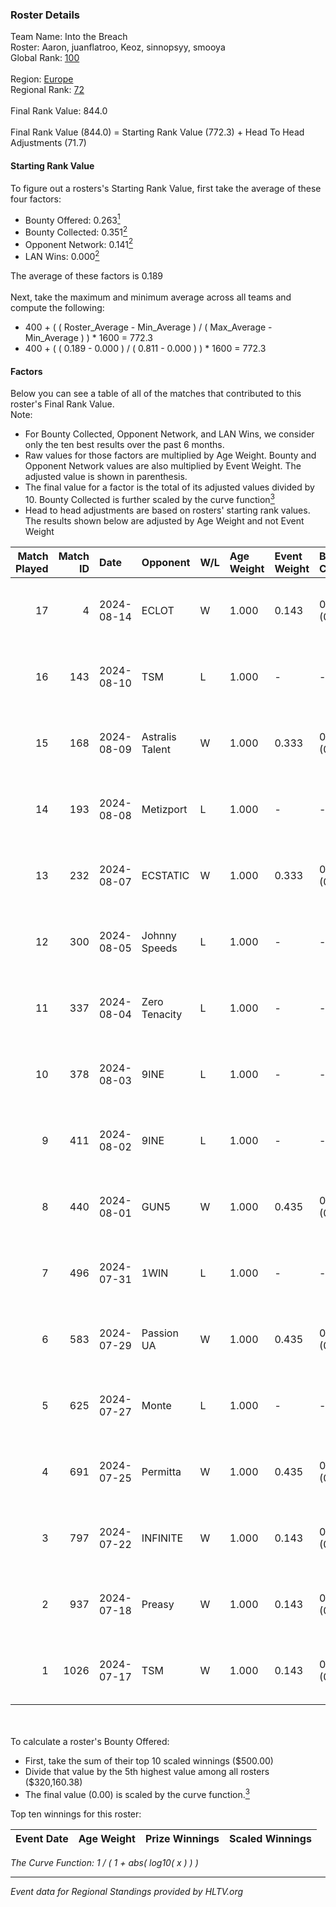 ### Roster Details<br />
Team Name: Into the Breach<br />
Roster: Aaron, juanflatroo, Keoz, sinnopsyy, smooya<br />
Global Rank: [100](../standings_global_2024_08_14.md)<br />
<br />
Region: [Europe]( ../standings_europe_2024_08_14.md)<br />
Regional Rank: [72]( ../standings_europe_2024_08_14.md)<br />
<br />
Final Rank Value:  844.0<br />
<br />
Final Rank Value (844.0) = Starting Rank Value (772.3) + Head To Head Adjustments (71.7)<br />

#### Starting Rank Value<br />
To figure out a rosters's Starting Rank Value, first take the average of these four factors:<br />
- Bounty Offered: 0.263[<sup>1</sup>](#table2)
- Bounty Collected: 0.351[<sup>2</sup>](#table1)
- Opponent Network: 0.141[<sup>2</sup>](#table1)
- LAN Wins: 0.000[<sup>2</sup>](#table1)

The average of these factors is 0.189<br />
<br />
Next, take the maximum and minimum average across all teams and compute the following:<br />
- 400 + ( ( Roster_Average - Min_Average ) / ( Max_Average - Min_Average ) ) * 1600 = 772.3
- 400 + ( ( 0.189 - 0.000 ) / ( 0.811 - 0.000 ) ) * 1600 = 772.3


#### Factors<br />
Below you can see a table of all of the matches that contributed to this roster's Final Rank Value.<br />
Note:<br />

- For Bounty Collected, Opponent Network, and LAN Wins, we consider only the ten best results over the past 6 months.
- Raw values for those factors are multiplied by Age Weight. Bounty and Opponent Network values are also multiplied by Event Weight. The adjusted value is shown in parenthesis.
- The final value for a factor is the total of its adjusted values divided by 10. Bounty Collected is further scaled by the curve function[<sup>3</sup>](#curveFunction)
- Head to head adjustments are based on rosters' starting rank values. The results shown below are adjusted by Age Weight and not Event Weight
<span id="table1"></span><br />


| Match Played | Match ID | Date       | Opponent        | W/L | Age Weight | Event Weight | Bounty Collected | Opponent Network | LAN Wins  | H2H Adj. | Roster                                            |
| -: | -: | :- | :- | :- | :- | :- | :- | :- | :- | -: | :- |
|           17 |        4 | 2024-08-14 | ECLOT           | W   | 1.000      | 0.143        | 0.078 (0.011)    | 0.501 (0.072)    | 0 (0.000) |    22.31 | Aaron, juanflatroo, Keoz, sinnopsyy, smooya       |
|           16 |      143 | 2024-08-10 | TSM             | L   | 1.000      | -            | -                | -                | -         |    -8.61 | juanflatroo, Keoz, lollipop21k, sinnopsyy, smooya |
|           15 |      168 | 2024-08-09 | Astralis Talent | W   | 1.000      | 0.333        | 0.008 (0.003)    | 0.148 (0.049)    | 0 (0.000) |     9.63 | BOROS, juanflatroo, Keoz, sinnopsyy, smooya       |
|           14 |      193 | 2024-08-08 | Metizport       | L   | 1.000      | -            | -                | -                | -         |   -11.81 | juanflatroo, Keoz, kRYSTAL, sinnopsyy, smooya     |
|           13 |      232 | 2024-08-07 | ECSTATIC        | W   | 1.000      | 0.333        | 0.000 (0.000)    | 0.154 (0.051)    | 0 (0.000) |     6.74 | BOROS, juanflatroo, Keoz, sinnopsyy, smooya       |
|           12 |      300 | 2024-08-05 | Johnny Speeds   | L   | 1.000      | -            | -                | -                | -         |    -3.26 | BOROS, juanflatroo, Keoz, sinnopsyy, smooya       |
|           11 |      337 | 2024-08-04 | Zero Tenacity   | L   | 1.000      | -            | -                | -                | -         |    -4.58 | BOROS, juanflatroo, Keoz, sinnopsyy, smooya       |
|           10 |      378 | 2024-08-03 | 9INE            | L   | 1.000      | -            | -                | -                | -         |   -12.29 | BOROS, juanflatroo, Keoz, sinnopsyy, smooya       |
|            9 |      411 | 2024-08-02 | 9INE            | L   | 1.000      | -            | -                | -                | -         |   -12.92 | BOROS, juanflatroo, Keoz, sinnopsyy, smooya       |
|            8 |      440 | 2024-08-01 | GUN5            | W   | 1.000      | 0.435        | 0.067 (0.029)    | 0.528 (0.229)    | 0 (0.000) |    16.08 | BOROS, juanflatroo, Keoz, sinnopsyy, smooya       |
|            7 |      496 | 2024-07-31 | 1WIN            | L   | 1.000      | -            | -                | -                | -         |   -10.43 | BOROS, juanflatroo, Keoz, sinnopsyy, smooya       |
|            6 |      583 | 2024-07-29 | Passion UA      | W   | 1.000      | 0.435        | 0.168 (0.073)    | 1.000 (0.435)    | 0 (0.000) |    25.27 | BOROS, juanflatroo, Keoz, sinnopsyy, smooya       |
|            5 |      625 | 2024-07-27 | Monte           | L   | 1.000      | -            | -                | -                | -         |   -11.49 | BOROS, juanflatroo, Keoz, sinnopsyy, smooya       |
|            4 |      691 | 2024-07-25 | Permitta        | W   | 1.000      | 0.435        | 0.036 (0.016)    | 0.957 (0.416)    | 0 (0.000) |    18.66 | BOROS, juanflatroo, Keoz, sinnopsyy, smooya       |
|            3 |      797 | 2024-07-22 | INFINITE        | W   | 1.000      | 0.143        | 0.000 (0.000)    | 0.180 (0.026)    | 0 (0.000) |     7.05 | BOROS, juanflatroo, Keoz, sinnopsyy, smooya       |
|            2 |      937 | 2024-07-18 | Preasy          | W   | 1.000      | 0.143        | 0.008 (0.001)    | 0.208 (0.030)    | 0 (0.000) |    14.72 | BOROS, juanflatroo, Keoz, sinnopsyy, smooya       |
|            1 |     1026 | 2024-07-17 | TSM             | W   | 1.000      | 0.143        | 0.055 (0.008)    | 0.729 (0.104)    | 0 (0.000) |    26.61 | BOROS, juanflatroo, Keoz, sinnopsyy, smooya       |

<br />
<span id="table2"></span><br />
To calculate a roster's Bounty Offered:<br />

- First, take the sum of their top 10 scaled winnings ($500.00)
- Divide that value by the 5th highest value among all rosters ($320,160.38)
- The final value (0.00) is scaled by the curve function.[<sup>3</sup>](#curveFunction)

Top ten winnings for this roster:<br />

| Event Date | Age Weight | Prize Winnings | Scaled Winnings |
| :- | -: | :- | :- |


<span id="curveFunction"></span>_The Curve Function: 1 / ( 1 + abs( log10( x ) ) )_<br />

---
_Event data for Regional Standings provided by HLTV.org_<br />
